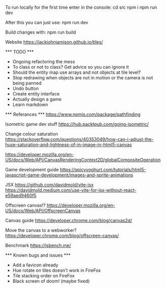 To run locally for the first time enter in the console:
cd src
npm i
npm run dev

After this you can just use:
npm run dev

Build changes with:
npm run build

Website
https://jackjohnjamison.github.io/tiles/

*** TODO ***
- Ongoing refactoring the mess
- To class or not to class? Get advice so you can ignore it
- Should the entity map use arrays and not objects at tile level?
- Stop redrawing when objects are not in motion or the camera is not being panned
- Undo button
- Create entity interface
- Actually design a game
- Learn markdown

*** Referances ***
https://www.npmjs.com/package/pathfinding

Isometric game dev stuff
https://hub.packtpub.com/going-isometric/

Change colour saturation
https://stackoverflow.com/questions/40353049/how-can-i-adjust-the-huse-saturation-and-lightness-of-in-image-in-html5-canvas

https://developer.mozilla.org/en-US/docs/Web/API/CanvasRenderingContext2D/globalCompositeOperation

Game development guide
https://spicyyoghurt.com/tutorials/html5-javascript-game-development/images-and-sprite-animations

JSX
https://github.com/davidmold/vite-jsx
https://davidmold.medium.com/use-vite-for-jsx-without-react-e59aed9460f5

Offscreen canvas!?
https://developer.mozilla.org/en-US/docs/Web/API/OffscreenCanvas

Canvas guide
https://developer.chrome.com/blog/canvas2d/

Move the canvas to a webworker?
https://developer.chrome.com/blog/offscreen-canvas/

Benchmark
https://jsbench.me/

*** Known bugs and issues ***
- Add a favicon already
- Hue rotate on tiles doesn't work in FireFox
- Tile stacking order on FireFox
- Black screen of doom! (maybe fixed)